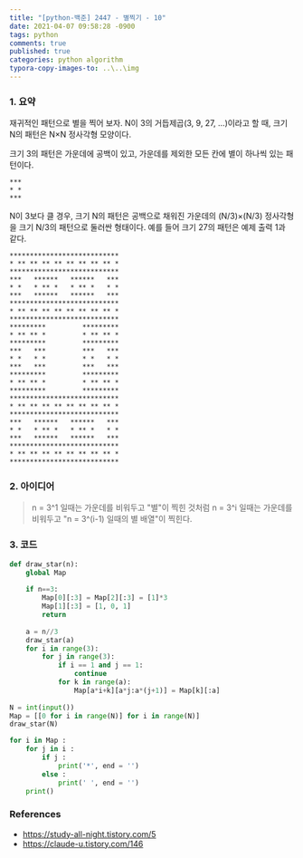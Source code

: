 ```yaml
---
title: "[python-백준] 2447 - 별찍기 - 10"
date: 2021-04-07 09:58:28 -0900
tags: python
comments: true
published: true
categories: python algorithm
typora-copy-images-to: ..\..\img
---
```


### 1. 요약

재귀적인 패턴으로 별을 찍어 보자. N이 3의 거듭제곱(3, 9, 27, ...)이라고 할 때, 크기 N의 패턴은 N×N 정사각형 모양이다.

크기 3의 패턴은 가운데에 공백이 있고, 가운데를 제외한 모든 칸에 별이 하나씩 있는 패턴이다.

```
***
* *
***
```

N이 3보다 클 경우, 크기 N의 패턴은 공백으로 채워진 가운데의 (N/3)×(N/3) 정사각형을 크기 N/3의 패턴으로 둘러싼 형태이다.  예를 들어 크기 27의 패턴은 예제 출력 1과 같다.

```
***************************
* ** ** ** ** ** ** ** ** *
***************************
***   ******   ******   ***
* *   * ** *   * ** *   * *
***   ******   ******   ***
***************************
* ** ** ** ** ** ** ** ** *
***************************
*********         *********
* ** ** *         * ** ** *
*********         *********
***   ***         ***   ***
* *   * *         * *   * *
***   ***         ***   ***
*********         *********
* ** ** *         * ** ** *
*********         *********
***************************
* ** ** ** ** ** ** ** ** *
***************************
***   ******   ******   ***
* *   * ** *   * ** *   * *
***   ******   ******   ***
***************************
* ** ** ** ** ** ** ** ** *
***************************
```



### 2. 아이디어

> n = 3^1 일때는 가운데를 비워두고 "별"이 찍힌 것처럼
> n = 3^i 일때는 가운데를 비워두고 "n = 3^(i-1) 일때의 별 배열"이 찍힌다.



### 3. 코드

```python
def draw_star(n):
    global Map
    
    if n==3:
        Map[0][:3] = Map[2][:3] = [1]*3
        Map[1][:3] = [1, 0, 1]
        return
    
    a = n//3
    draw_star(a)
    for i in range(3):
        for j in range(3):
            if i == 1 and j == 1:
                continue
            for k in range(a):
                Map[a*i+k][a*j:a*(j+1)] = Map[k][:a]
                
N = int(input())
Map = [[0 for i in range(N)] for i in range(N)]
draw_star(N)

for i in Map :
    for j in i :
        if j :
            print('*', end = '')
        else :
            print(' ', end = '')
    print()
```



### References

- https://study-all-night.tistory.com/5
- https://claude-u.tistory.com/146